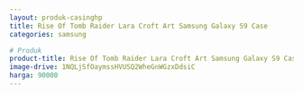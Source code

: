 ```yaml
---
layout: produk-casinghp
title: Rise Of Tomb Raider Lara Croft Art Samsung Galaxy S9 Case
categories: samsung

# Produk
product-title: Rise Of Tomb Raider Lara Croft Art Samsung Galaxy S9 Case
image-drive: 1NQLjSfOaymssHVUSQ2WheGnWGzxDdsiC
harga: 90000
---
```

